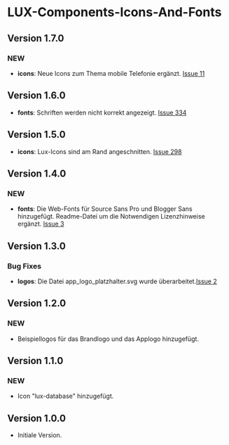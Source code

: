 # LUX-Components-Icons-And-Fonts

## Version 1.7.0

### NEW

- **icons**: Neue Icons zum Thema mobile Telefonie ergänzt. [Issue 11](https://github.com/IHK-GfI/lux-components-icons-and-fonts/issues/11)

## Version 1.6.0

- **fonts**: Schriften werden nicht korrekt angezeigt. [Issue 334](https://github.com/IHK-GfI/lux-components/issues/334)

## Version 1.5.0

- **icons**: Lux-Icons sind am Rand angeschnitten. [Issue 298](https://github.com/IHK-GfI/lux-components/issues/298)

## Version 1.4.0

### NEW

- **fonts**: Die Web-Fonts für Source Sans Pro und Blogger Sans hinzugefügt. Readme-Datei um die Notwendigen Lizenzhinweise ergänzt. [Issue 3](https://github.com/IHK-GfI/lux-components-icons-and-fonts/issues/3)

## Version 1.3.0

### Bug Fixes

- **logos**: Die Datei app_logo_platzhalter.svg wurde überarbeitet.[Issue 2](https://github.com/IHK-GfI/lux-components-icons-and-fonts/issues/2)

## Version 1.2.0

### NEW

- Beispiellogos für das Brandlogo und das Applogo hinzugefügt.

## Version 1.1.0

### NEW

- Icon "lux-database" hinzugefügt.

## Version 1.0.0

- Initiale Version.
